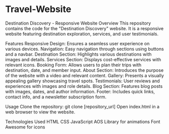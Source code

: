 # Travel-Website

Destination Discovery - Responsive Website
Overview
This repository contains the code for the "Destination Discovery" website. It is a responsive website featuring destination exploration, services, and user testimonials.

Features
Responsive Design: Ensures a seamless user experience on various devices.
Navigation: Easy navigation through sections using buttons and a navbar.
Destination Section: Highlights various destinations with images and details.
Services Section: Displays cost-effective services with relevant icons.
Booking Form: Allows users to plan their trips with destination, date, and member input.
About Section: Introduces the purpose of the website with a video and relevant content.
Gallery: Presents a visually appealing gallery showcasing travel spots.
Testimonials: User reviews and experiences with images and role details.
Blog Section: Features blog posts with images, dates, and author information.
Footer: Includes quick links, contact info, and a newsletter subscription form.

Usage
Clone the repository: git clone [repository_url]
Open index.html in a web browser to view the website.

Technologies Used
HTML
CSS
JavaScript
AOS Library for animations
Font Awesome for icons
